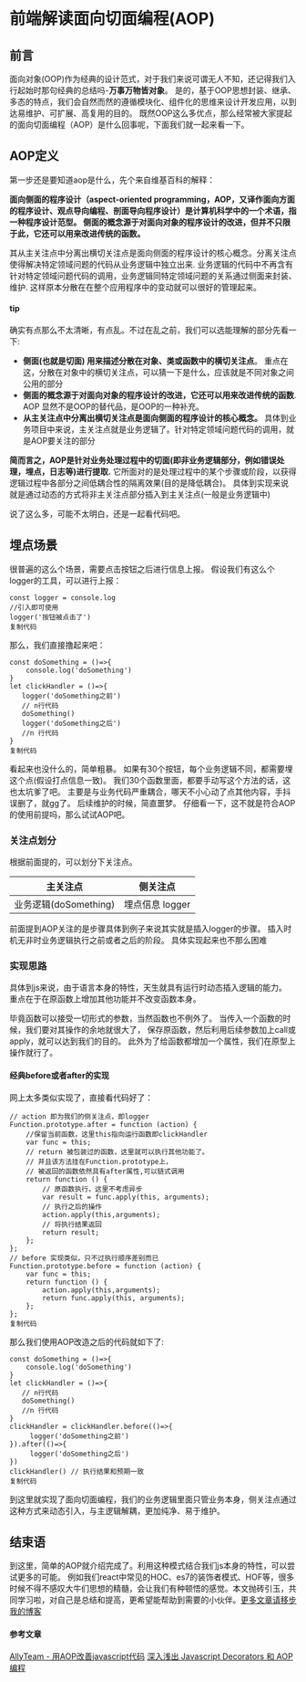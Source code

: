 # 前端解读面向切面编程(AOP)

## 前言

面向对象(OOP)作为经典的设计范式，对于我们来说可谓无人不知，还记得我们入行起始时那句经典的总结吗-**万事万物皆对象**。
是的，基于OOP思想封装、继承、多态的特点，我们会自然而然的遵循模块化、组件化的思维来设计开发应用，以到达易维护、可扩展、高复用的目的。
既然OOP这么多优点，那么经常被大家提起的面向切面编程（AOP）是什么回事呢，下面我们就一起来看一下。

## AOP定义

第一步还是要知道aop是什么，先个来自维基百科的解释：

**面向侧面的程序设计（aspect-oriented programming，AOP，又译作面向方面的程序设计、观点导向编程、剖面导向程序设计）是计算机科学中的一个术语，指一种程序设计范型。
侧面的概念源于对面向对象的程序设计的改进，但并不只限于此，它还可以用来改进传统的函数。**

其从主关注点中分离出横切关注点是面向侧面的程序设计的核心概念。分离关注点使得解决特定领域问题的代码从业务逻辑中独立出来.
业务逻辑的代码中不再含有针对特定领域问题代码的调用，业务逻辑同特定领域问题的关系通过侧面来封装、维护. 这样原本分散在在整个应用程序中的变动就可以很好的管理起来。

#### tip

确实有点那么不太清晰，有点乱。不过在乱之前，我们可以选能理解的部分先看一下:

- **侧面(也就是切面) 用来描述分散在对象、类或函数中的横切关注点**。
  重点在这，分散在对象中的横切关注点，可以猜一下是什么，应该就是不同对象之间公用的部分
- **侧面的概念源于对面向对象的程序设计的改进，它还可以用来改进传统的函数**. AOP 显然不是OOP的替代品，是OOP的一种补充。
- **从主关注点中分离出横切关注点是面向侧面的程序设计的核心概念。**
  具体到业务项目中来说，主关注点就是业务逻辑了。针对特定领域问题代码的调用，就是AOP要关注的部分

**简而言之，AOP是针对业务处理过程中的切面(即非业务逻辑部分，例如错误处理，埋点，日志等)进行提取.**
它所面对的是处理过程中的某个步骤或阶段，以获得逻辑过程中各部分之间低耦合性的隔离效果(目的是降低耦合)。
具体到实现来说就是通过动态的方式将非主关注点部分插入到主关注点(一般是业务逻辑中)

说了这么多，可能不太明白，还是一起看代码吧。

## 埋点场景

很普遍的这么个场景，需要点击按钮之后进行信息上报。 假设我们有这么个logger的工具，可以进行上报：

```
const logger = console.log
//引入即可使用
logger('按钮被点击了')
复制代码
```

那么，我们直接撸起来吧：

```
const doSomething = ()=>{
    console.log('doSomething')
} 
let clickHandler = ()=>{
   logger('doSomething之前')
   // n行代码 
   doSomething() 
   logger('doSomething之后')
   //n 行代码
}
复制代码
```

看起来也没什么的，简单粗暴。
如果有30个按钮，每个业务逻辑不同，都需要埋这个点(假设打点信息一致)。
我们30个函数里面，都要手动写这个方法的话，这也太坑爹了吧。
主要是与业务代码严重耦合，哪天不小心动了点其他内容，手抖误删了，就gg了。
后续维护的时候，简直噩梦。
仔细看一下，这不就是符合AOP的使用前提吗，那么试试AOP吧。

### 关注点划分

根据前面提的，可以划分下关注点。

| 主关注点              | 侧关注点        |
| --------------------- | --------------- |
| 业务逻辑(doSomething) | 埋点信息 logger |

前面提到AOP关注的是步骤具体到例子来说其实就是插入logger的步骤。
插入时机无非时业务逻辑执行之前或者之后的阶段。
具体实现起来也不那么困难

### 实现思路

具体到js来说，由于语言本身的特性，天生就具有运行时动态插入逻辑的能力。
重点在于在原函数上增加其他功能并不改变函数本身。

毕竟函数可以接受一切形式的参数，当然函数也不例外了。
当传入一个函数的时候，我们要对其操作的余地就很大了，
保存原函数，然后利用后续参数加上call或apply，就可以达到我们的目的。
此外为了给函数都增加一个属性，我们在原型上操作就行了。

#### 经典before或者after的实现

网上太多类似实现了，直接看代码好了：

```
// action 即为我们的侧关注点，即logger
Function.prototype.after = function (action) {
    //保留当前函数，这里this指向运行函数即clickHandler
    var func = this;
    // return 被包装过的函数，这里就可以执行其他功能了。
    // 并且该方法挂在Function.prototype上，
    // 被返回的函数依然具有after属性,可以链式调用
    return function () {
        // 原函数执行，这里不考虑异步
        var result = func.apply(this, arguments);
        // 执行之后的操作
        action.apply(this,arguments);
        // 将执行结果返回
        return result;
    };
};
// before 实现类似，只不过执行顺序差别而已
Function.prototype.before = function (action) {
    var func = this;
    return function () {
        action.apply(this,arguments);
        return func.apply(this, arguments);
    };
};
复制代码
```

那么我们使用AOP改造之后的代码就如下了:

```
const doSomething = ()=>{
    console.log('doSomething')
} 
let clickHandler = ()=>{
   // n行代码 
   doSomething() 
   //n 行代码
}
clickHandler = clickHandler.before(()=>{
     logger('doSomething之前')
}).after(()=>{
     logger('doSomething之后')
})
clickHandler() // 执行结果和预期一致
复制代码
```

到这里就实现了面向切面编程，我们的业务逻辑里面只管业务本身，侧关注点通过这种方式来动态引入，与主逻辑解耦，更加纯净、易于维护。

## 结束语

到这里，简单的AOP就介绍完成了。利用这种模式结合我们js本身的特性，可以尝试更多的可能。 例如我们react中常见的HOC、es7的装饰者模式、HOF等，很多时候不得不感叹大牛们思想的精髓，会让我们有种顿悟的感觉。本文抛砖引玉，共同学习啦，对自己是总结和提高，更希望能帮助到需要的小伙伴。[更多文章请移步我的博客](https://github.com/xiaoxiangdaiyu/blog)

#### 参考文章

[AllyTeam - 用AOP改善javascript代码](http://www.alloyteam.com/2013/08/yong-aop-gai-shan-javascript-dai-ma/)
[深入浅出 Javascript Decorators 和 AOP 编程](https://juejin.im/entry/6844903512459968526)